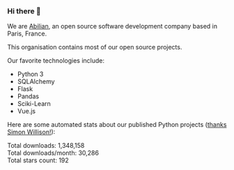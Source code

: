 ### Hi there 👋

We are [Abilian](https://abilian.com/), an open source software development company based in Paris, France.

This organisation contains most of our open source projects.

Our favorite technologies include:

- Python 3
- SQLAlchemy
- Flask
- Pandas
- Sciki-Learn
- Vue.js

Here are some automated stats about our published Python projects
([thanks Simon Willison!][sw-post]):

<!--marker-->
Total downloads: 1,348,158<br>
Total downloads/month: 30,286<br>
Total stars count: 192
<!--end-->

[sw-post]: https://simonwillison.net/2020/Jul/10/self-updating-profile-readme/